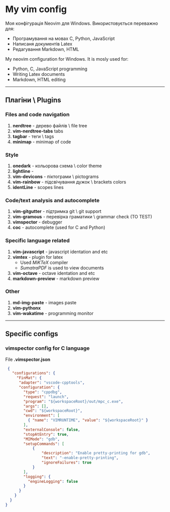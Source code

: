 # My vim config
Моя конфігурація Neovim для Windows.
Використовується переважно для:
- Програмування на мовах C, Python, JavaScript
- Написаня документів Latex
- Редагування Markdown, HTML

My neovim configuration for Windows.
It is mosly used for:
- Python, C, JavaScript programming
- Writing Latex documents
- Markdown, HTML editing

***

## Плагіни \ Plugins

### Files and code navigation
1. **nerdtree** - дерево файлів \ file tree
1. **vim-nerdtree-tabs** tabs
1. **tagbar** - теги \ tags
1. **minimap** - minimap of code

### Style
1. **onedark** - кольорова схема \ color theme
1. **lightline** - 
1. **vim-devicons** - піктограми \ pictograms
1. **vim-rainbow** - підсвічування дужок \ brackets colors
1. **identLine** - scopes lines

### Code/text analysis and autocomplete
1. **vim-gitgutter** - підтримка git \ git support
1. **vim-gramous** - перевірка граматики \ grammar check (TO TEST)
1. **vimspector** - debugger
1. **coc** - autocomplete (used for C and Python)

### Specific language related 
1. **vim-javascript** - javascript identation and etc
1. **vimtex** - plugin for latex
   - Used *MiKTeX* compiler
   - *SumatraPDF* is used to view documents
1. **vim-octave** - octave identation and etc
1. **markdown-preview** - markdown preview

### Other
1. **md-img-paste** - images paste
1. **vim-pythonx**
1. **vim-wakatime** - programming monitor

***

## Specific configs

### vimspector config for C language

File **.vimspector.json**

```json
 {
   "configurations": {
     "FinMat": {
      "adapter": "vscode-cpptools",
      "configuration": {
        "type": "cppdbg",
        "request": "launch",
        "program": "${workspaceRoot}/out/mpc_c.exe",
        "args": [],
        "cwd": "${workspaceRoot}",
        "environment": [
          { "name": "VIMRUNTIME", "value": "${workspaceRoot}" }
        ],
        "externalConsole": false,
        "stopAtEntry": true,
        "MIMode": "gdb",
        "setupCommands": [
            {
                "description": "Enable pretty-printing for gdb",
                "text": "-enable-pretty-printing",
                "ignoreFailures": true
            }
        ],
        "logging": {
          "engineLogging": false
        }
      }
    }
  }
}
```
